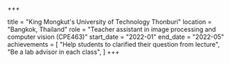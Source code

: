 +++

title = "King Mongkut's University of Technology Thonburi"
location = "Bangkok, Thailand"
role = "Teacher assistant in image processing and computer vision (CPE463)"
start_date = "2022-01"
end_date = "2022-05"
achievements = [
  "Help students to clarified their question from lecture",
  "Be a lab advisor in each class",
]
+++
